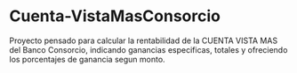 # Cuenta-VistaMasConsorcio

Proyecto pensado para calcular la rentabilidad de la CUENTA VISTA MAS del Banco Consorcio, indicando ganancias especificas, totales y ofreciendo los porcentajes de ganancia segun monto.
